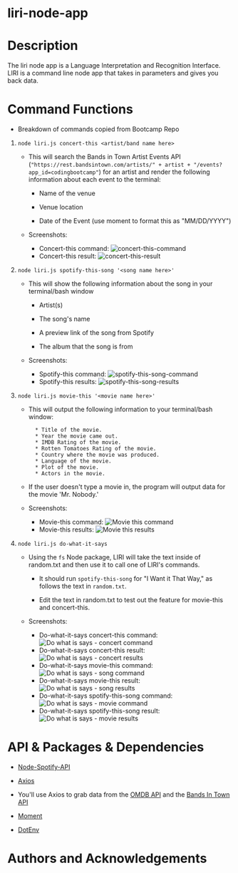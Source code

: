 # liri-node-app

# Description 

The liri node app is a Language Interpretation and Recognition Interface. LIRI is a command line node app that takes in parameters and gives you back data.

# Command Functions
* Breakdown of commands copied from Bootcamp Repo 
1. `node liri.js concert-this <artist/band name here>`

   * This will search the Bands in Town Artist Events API (`"https://rest.bandsintown.com/artists/" + artist + "/events?app_id=codingbootcamp"`) for an artist and render the following information about each event to the terminal:

     * Name of the venue

     * Venue location

     * Date of the Event (use moment to format this as "MM/DD/YYYY")
    * Screenshots: 
      * Concert-this command:
        ![concert-this-command](/screenshots/concert-this-command.png)
      * Concert-this result: 
        ![concert-this-result](/screenshots/concert-this-result.png)

2. `node liri.js spotify-this-song '<song name here>'`

   * This will show the following information about the song in your terminal/bash window

     * Artist(s)

     * The song's name

     * A preview link of the song from Spotify

     * The album that the song is from
    * Screenshots:
      * Spotify-this command:
        ![spotify-this-song-command](/screenshots/spotify-this-song-command.png)
      * Spotify-this results:
        ![spotify-this-song-results](/screenshots/spotify-this-song-results.png)

3. `node liri.js movie-this '<movie name here>'`

   * This will output the following information to your terminal/bash window:

     ```
       * Title of the movie.
       * Year the movie came out.
       * IMDB Rating of the movie.
       * Rotten Tomatoes Rating of the movie.
       * Country where the movie was produced.
       * Language of the movie.
       * Plot of the movie.
       * Actors in the movie.
     ```

   * If the user doesn't type a movie in, the program will output data for the movie 'Mr. Nobody.'

    * Screenshots:
      * Movie-this command:
        ![Movie this command](/screenshots/movie-this-command.png)
      * Movie-this results:
        ![Movie this results](/screenshots/movie-this-result.png)

4. `node liri.js do-what-it-says`

   * Using the `fs` Node package, LIRI will take the text inside of random.txt and then use it to call one of LIRI's commands.

     * It should run `spotify-this-song` for "I Want it That Way," as follows the text in `random.txt`.

     * Edit the text in random.txt to test out the feature for movie-this and concert-this.
    * Screenshots:
      * Do-what-it-says concert-this command:
        ![Do what is says - concert command](/screenshots/do-what-it-says-concert-this-command.png)
      * Do-what-it-says concert-this result:
        ![Do what is says - concert results](/screenshots/do-what-it-says-concert-this-result.png)
      * Do-what-it-says movie-this command:
        ![Do what is says - song command](/screenshots/do-what-it-says-movie-this-command.png)
      * Do-what-it-says movie-this result:
        ![Do what is says - song results](/screenshots/do-what-it-says-movie-this-result.png)
      * Do-what-it-says spotify-this-song command:
        ![Do what is says - movie command](/screenshots/do-what-it-says-spotify-command.png)
      * Do-what-it-says spotify-this-song result:
        ![Do what is says - movie results](/screenshots/do-what-it-says-spotify-result.png)


# API & Packages & Dependencies

* [Node-Spotify-API](https://www.npmjs.com/package/node-spotify-api)

* [Axios](https://www.npmjs.com/package/axios)

* You'll use Axios to grab data from the [OMDB API](http://www.omdbapi.com) and the [Bands In Town API](http://www.artists.bandsintown.com/bandsintown-api)

* [Moment](https://www.npmjs.com/package/moment)

* [DotEnv](https://www.npmjs.com/package/dotenv)

# Authors and Acknowledgements 